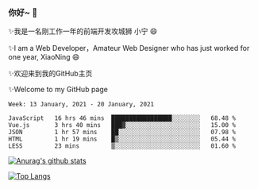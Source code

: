 ### 你好~  👋

✨我是一名刚工作一年的前端开发攻城狮 小宁 😄

✨I am a Web Developer，Amateur Web Designer who has just worked for one year, XiaoNing 😄

✨欢迎来到我的GitHub主页

✨Welcome to my GitHub page
<!--
**7148505/7148505** is a ✨ _special_ ✨ repository because its `README.md` (this file) appears on your GitHub profile.

Here are some ideas to get you started:

- 🔭 I’m currently working on ...
- 🌱 I’m currently learning ...
- 👯 I’m looking to collaborate on ...
- 🤔 I’m looking for help with ...
- 💬 Ask me about ...
- 📫 How to reach me: ...
- 😄 Pronouns: ...
- ⚡ Fun fact: ...
-->

<!--START_SECTION:waka-->
```text
Week: 13 January, 2021 - 20 January, 2021

JavaScript   16 hrs 46 mins  █████████████████░░░░░░░░   68.48 % 
Vue.js       3 hrs 40 mins   ███▓░░░░░░░░░░░░░░░░░░░░░   15.00 % 
JSON         1 hr 57 mins    ██░░░░░░░░░░░░░░░░░░░░░░░   07.98 % 
HTML         1 hr 19 mins    █▒░░░░░░░░░░░░░░░░░░░░░░░   05.44 % 
LESS         23 mins         ▒░░░░░░░░░░░░░░░░░░░░░░░░   01.60 % 
```
<!--END_SECTION:waka-->

[![Anurag's github stats](https://github-readme-stats.vercel.app/api?username=littleCareless)](https://github.com/anuraghazra/github-readme-stats)

[![Top Langs](https://github-readme-stats.vercel.app/api/top-langs/?username=littleCareless&layout=compact)](https://github.com/anuraghazra/github-readme-stats)
